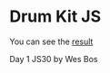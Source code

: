 
# Drum Kit JS

You can see the [result](https://yugld.github.io/drum-kit/)

Day 1
JS30 by Wes Bos



